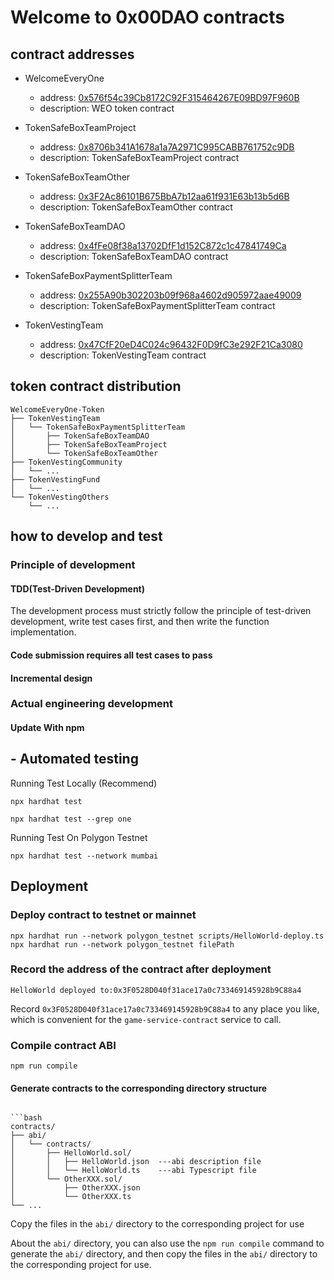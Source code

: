 # Welcome to 0x00DAO contracts

## contract addresses

- WelcomeEveryOne
  - address: [0x576f54c39Cb8172C92F315464267E09BD97F960B](https://polygonscan.com/address/0x576f54c39Cb8172C92F315464267E09BD97F960B)
  - description: WEO token contract
- TokenSafeBoxTeamProject
  - address: [0x8706b341A1678a1a7A2971C995CABB761752c9DB](https://polygonscan.com/address/0x8706b341A1678a1a7A2971C995CABB761752c9DB)
  - description: TokenSafeBoxTeamProject contract
- TokenSafeBoxTeamOther
  - address: [0x3F2Ac86101B675BbA7b12aa61f931E63b13b5d6B](https://polygonscan.com/address/0x3F2Ac86101B675BbA7b12aa61f931E63b13b5d6B)
  - description: TokenSafeBoxTeamOther contract
- TokenSafeBoxTeamDAO
  - address: [0x4fFe08f38a13702DfF1d152C872c1c47841749Ca](https://polygonscan.com/address/0x4fFe08f38a13702DfF1d152C872c1c47841749Ca)
  - description: TokenSafeBoxTeamDAO contract
- TokenSafeBoxPaymentSplitterTeam

  - address: [0x255A90b302203b09f968a4602d905972aae49009](https://polygonscan.com/address/0x255A90b302203b09f968a4602d905972aae49009)
  - description: TokenSafeBoxPaymentSplitterTeam contract

- TokenVestingTeam
  - address: [0x47CfF20eD4C024c96432F0D9fC3e292F21Ca3080](https://polygonscan.com/address/0x47CfF20eD4C024c96432F0D9fC3e292F21Ca3080)
  - description: TokenVestingTeam contract

## token contract distribution

```shell
WelcomeEveryOne-Token
├── TokenVestingTeam
│   └── TokenSafeBoxPaymentSplitterTeam
│       ├── TokenSafeBoxTeamDAO
│       ├── TokenSafeBoxTeamProject
│       └── TokenSafeBoxTeamOther
├── TokenVestingCommunity
│   └── ...
├── TokenVestingFund
│   └── ...
└── TokenVestingOthers
    └── ...
```

## how to develop and test

### Principle of development

#### TDD(Test-Driven Development)

The development process must strictly follow the principle of test-driven development, write test cases first, and then write the function implementation.

#### Code submission requires all test cases to pass

#### Incremental design

### Actual engineering development

#### Update With npm

## - Automated testing

Running Test Locally (Recommend)

```shell
npx hardhat test
```

```shell
npx hardhat test --grep one
```

Running Test On Polygon Testnet

```shell
npx hardhat test --network mumbai
```

## Deployment

### Deploy contract to testnet or mainnet

```shell
npx hardhat run --network polygon_testnet scripts/HelloWorld-deploy.ts
npx hardhat run --network polygon_testnet filePath
```

### Record the address of the contract after deployment

```shell
HelloWorld deployed to:0x3F0528D040f31ace17a0c733469145928b9C88a4
```

Record `0x3F0528D040f31ace17a0c733469145928b9C88a4` to any place you like, which is convenient for the `game-service-contract` service to call.

### Compile contract ABI

```shell
npm run compile
```

#### Generate contracts to the corresponding directory structure

````shell

```bash
contracts/
├── abi/
│   └── contracts/
│       ├── HelloWorld.sol/
│       │   ├── HelloWorld.json  ---abi description file
│       │   └── HelloWorld.ts    ---abi Typescript file
│       └── OtherXXX.sol/
│           ├── OtherXXX.json
│           └── OtherXXX.ts
└── ...
````

Copy the files in the `abi/` directory to the corresponding project for use

About the `abi/` directory, you can also use the `npm run compile` command to generate the `abi/` directory, and then copy the files in the `abi/` directory to the corresponding project for use.
